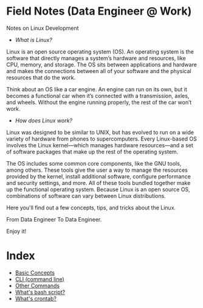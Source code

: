 # Field Notes (Data Engineer @ Work)
Notes on Linux Development

- _What is Linux?_ 

Linux is an open source operating system (OS). An operating system is the software that directly manages a system’s hardware and resources, like CPU, memory, and storage. The OS sits between applications and hardware and makes the connections between all of your software and the physical resources that do the work.

Think about an OS like a car engine. An engine can run on its own, but it becomes a functional car when it’s connected with a transmission, axles, and wheels. Without the engine running properly, the rest of the car won’t work.

- _How does Linux work?_ 

Linux was designed to be similar to UNIX, but has evolved to run on a wide variety of hardware from phones to supercomputers. Every Linux-based OS involves the Linux kernel—which manages hardware resources—and a set of software packages that make up the rest of the operating system.

The OS includes some common core components, like the GNU tools, among others. These tools give the user a way to manage the resources provided by the kernel, install additional software, configure performance and security settings, and more. All of these tools bundled together make up the functional operating system. Because Linux is an open source OS, combinations of software can vary between Linux distributions.

Here you'll find out a few concepts, tips, and tricks about the Linux.

From Data Engineer To Data Engineer.

Enjoy it!

# Index

- [Basic Concepts](https://github.com/lserra/linux/wiki/Basic-Concepts)
- [CLI (command line)](https://github.com/lserra/linux/wiki/CLI-(command-line))
- [Other Commands](https://github.com/lserra/linux/wiki/Other-Commands)
- [What's bash script?]()
- [What's crontab?]()
